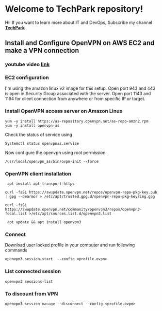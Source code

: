# Welcome to TechPark repository!

Hi! If you want to learn more about IT and DevOps, Subscribe my  channel  [**TechPark**](https://www.youtube.com/channel/UClM-3NJDYp8GKMlQ0tgIjUg) 

 

## Install and Configure OpenVPN on AWS EC2 and make a VPN connection 
### youtube video [**link**](https://youtu.be/-8qySFJ5z7o)

 
### EC2 configuration
I'm using the amazon linux v2 image for this setup.
Open port 943 and 443 is open in Security Group associated with the server. 
Open port 1143 and 1194 for client connection from anywhere or from specific IP or target.


### Install OpenVPN access server on Amazon Linux
```
yum -y install https://as-repository.openvpn.net/as-repo-amzn2.rpm
yum -y install openvpn-as
```
Check the status of service using
```
Systemctl status openvpnas.service
```
Now configure the openvpn using root permission
```
/usr/local/openvpn_as/bin/ovpn-init --force
```

### OpenVPN client installation
```
 apt install apt-transport-https
 
curl -fsSL https://swupdate.openvpn.net/repos/openvpn-repo-pkg-key.pub | gpg --dearmor > /etc/apt/trusted.gpg.d/openvpn-repo-pkg-keyring.gpg

curl -fsSL https://swupdate.openvpn.net/community/openvpn3/repos/openvpn3-focal.list >/etc/apt/sources.list.d/openvpn3.list

 apt update && apt install openvpn3 
```


### Connect 

Download user locked profile in your computer and run following commands 
```
openvpn3 session-start  --config <profile.ovpn>
```
### List connected session
```
openvpn3 sessions-list
```
### To discount from VPN 
```
openvpn3 session-manage --disconnect --config <profile.ovpn>
```


